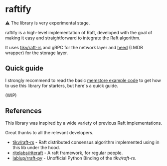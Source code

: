 # raftify

⚠️ The library is very experimental stage.

raftify is a high-level implementation of Raft, developed with the goal of making it easy and straightforward to integrate the Raft algorithm.

It uses [tikv/raft-rs](https://github.com/tikv/raft-rs) and gRPC for the network layer and [heed](https://github.com/meilisearch/heed) (LMDB wrapper) for the storage layer.

## Quick guide

I strongly recommend to read the basic [memstore example code](https://github.com/lablup/raftify/blob/main/examples/memstore/src/main.rs) to get how to use this library for starters, but here's a quick guide.

(WIP)

## References

This library was inspired by a wide variety of previous Raft implementations.

Great thanks to all the relevant developers.

- [tikv/raft-rs](https://github.com/tikv/raft-rs) - Raft distributed consensus algorithm implemented using in this lib under the hood.
- [ritelabs/riteraft](https://github.com/ritelabs/riteraft) - A raft framework, for regular people.
- [lablup/rraft-py](https://github.com/lablup/rraft-py) - Unofficial Python Binding of the *tikv/raft-rs*.
